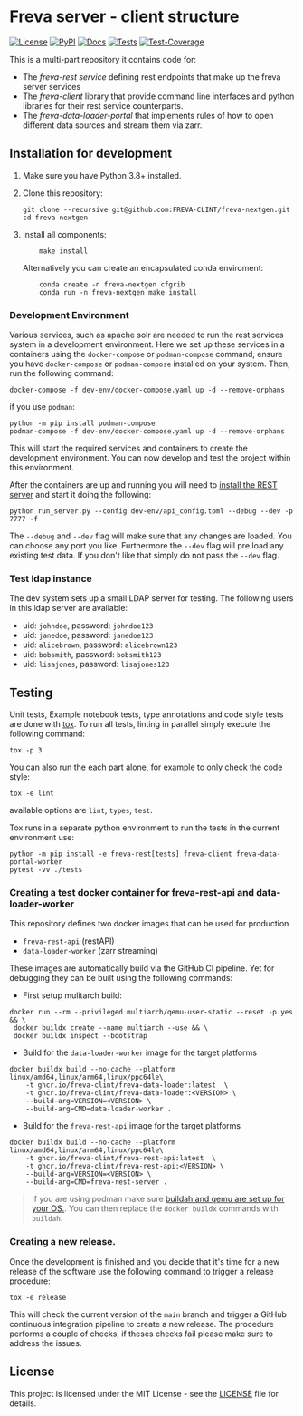 # Freva server - client structure

[![License](https://img.shields.io/badge/License-BSD-purple.svg)](LICENSE)
[![PyPI](https://img.shields.io/pypi/pyversions/freva-client.svg)](https://pypi.org/project/freva-client/)
[![Docs](https://img.shields.io/badge/API-Doc-green.svg)](https://freva-clint.github.io/freva-nextgen)
[![Tests](https://github.com/FREVA-CLINT/freva-nextgen/actions/workflows/ci_job.yml/badge.svg)](https://github.com/FREVA-CLINT/freva-nextgen/actions)
[![Test-Coverage](https://codecov.io/github/FREVA-CLINT/freva-nextgen/branch/init/graph/badge.svg?token=dGhXxh7uP3)](https://codecov.io/github/FREVA-CLINT/freva-nextgen)


This is a multi-part repository it contains code for:

- The *freva-rest service* defining rest endpoints
  that make up the freva server services
- The *freva-client* library that provide command line interfaces and python
  libraries for their rest service counterparts.
- The *freva-data-loader-portal* that implements rules of how to open different
  data sources and stream them via zarr.

## Installation for development

1. Make sure you have Python 3.8+ installed.
2. Clone this repository:

    ```console
    git clone --recursive git@github.com:FREVA-CLINT/freva-nextgen.git
    cd freva-nextgen
    ```

3. Install all components:

    ```console
        make install
    ```

    Alternatively you can create an encapsulated conda enviroment:
    ```console
        conda create -n freva-nextgen cfgrib
        conda run -n freva-nextgen make install
    ```



### Development Environment
Various services, such as apache solr are needed to run the rest services system
in a development environment. Here we set up these services in a containers
using the `docker-compose` or `podman-compose` command, ensure
you have `docker-compose` or `podman-compose` installed on your system.
Then, run the following command:

```console
docker-compose -f dev-env/docker-compose.yaml up -d --remove-orphans
```

if you use `podman`:

```console
python -m pip install podman-compose
podman-compose -f dev-env/docker-compose.yaml up -d --remove-orphans
```

This will start the required services and containers to create the development
environment. You can now develop and test the project within this environment.

After the containers are up and running you will need to
[install the REST server](freva-rest/README.md) and start it
doing the following:

```console
python run_server.py --config dev-env/api_config.toml --debug --dev -p 7777 -f
```

The ``--debug`` and ``--dev`` flag will make sure that any changes are loaded.
You can choose any port you like. Furthermore the ``--dev`` flag will pre
load any existing test data. If you don't like that simply do not pass the
``--dev`` flag.


### Test ldap instance
The dev system sets up a small LDAP server for testing. The following users
in this ldap server are available:

- uid: ``johndoe``, password: ``johndoe123``
- uid: ``janedoe``, password: ``janedoe123``
- uid: ``alicebrown``, password: ``alicebrown123``
- uid: ``bobsmith``, password: ``bobsmith123``
- uid: ``lisajones``, password: ``lisajones123``

## Testing

Unit tests, Example notebook tests, type annotations and code style tests
are done with [tox](https://tox.wiki/en/latest/). To run all tests, linting
in parallel simply execute the following command:

```console
tox -p 3
```
You can also run the each part alone, for example to only check the code style:

```console
tox -e lint
```
available options are ``lint``, ``types``, ``test``.

Tox runs in a separate python environment to run the tests in the current
environment use:


```console
python -m pip install -e freva-rest[tests] freva-client freva-data-portal-worker
pytest -vv ./tests
```

### Creating a test docker container for freva-rest-api and data-loader-worker
This repository defines two docker images that can be used for production

- `freva-rest-api` (restAPI)
- `data-loader-worker` (zarr streaming)


These images are automatically build via the GitHub CI pipeline.
Yet for debugging they can be built using the following commands:

- First setup mulitarch build:
```console
docker run --rm --privileged multiarch/qemu-user-static --reset -p yes && \
 docker buildx create --name multiarch --use && \
 docker buildx inspect --bootstrap
```

- Build for the `data-loader-worker` image for the target platforms
```console
docker buildx build --no-cache --platform linux/amd64,linux/arm64,linux/ppc64le\
    -t ghcr.io/freva-clint/freva-data-loader:latest  \
    -t ghcr.io/freva-clint/freva-data-loader:<VERSION> \
    --build-arg=VERSION=<VERSION> \
    --build-arg=CMD=data-loader-worker .
```

- Build for the `freva-rest-api` image for the target platforms
```console
docker buildx build --no-cache --platform linux/amd64,linux/arm64,linux/ppc64le\
    -t ghcr.io/freva-clint/freva-rest-api:latest  \
    -t ghcr.io/freva-clint/freva-rest-api:<VERSION> \
    --build-arg=VERSION=<VERSION> \
    --build-arg=CMD=freva-rest-server .
```

> If you are using podman make sure
> [buildah and qemu are set up for your OS.](https://danmanners.com/posts/2022-01-buildah-multi-arch/).
> You can then replace the `docker buildx` commands with `buildah`.

### Creating a new release.

Once the development is finished and you decide that it's time for a new
release of the software use the following command to trigger a release
procedure:

```console
tox -e release
```

This will check the current version of the `main` branch and trigger
a GitHub continuous integration pipeline to create a new release. The procedure
performs a couple of checks, if theses checks fail please make sure to address
the issues.

## License

This project is licensed under the MIT License - see the [LICENSE](LICENSE) file for details.
